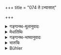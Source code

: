 +++
title = "074 ते ऽभ्यासात्"

+++

<details><summary>गङ्गानथ-मूलानुवादः</summary>

By the repetition of the said sinful acts, those men with shall understanding undergo sufferings in the various forms of existence in this world.—(74)
</details>

<details><summary>मेधातिथिः</summary>

ततश् च **तेषां पापानां** प्रतिषिद्धानां **कर्मणाम् अभ्यासात्** । "निन्दितकर्माभ्यासे पतनम्" (च्ड़्। म्ध् ११.१८१ चोम्।) इति तद् भवतु । **दुःखानि** पश्यन्ति, **तासु तासु** कृमिकीटादि**योनिषु** ॥ १२.७४ ॥
</details>

<details><summary>गङ्गानथ-भाष्यानुवादः</summary>

By repeating the sinful acts,—there is degradation, but apart from that, they ‘*undergo sufferings*,’ when they come to be born as worms, insects and the rest—(74)
</details>

<details><summary>भारुचिः</summary>

निन्दितकर्माभ्यासाद् अकृतप्रायश्चित्ता एतद् ईदृशम् अनिष्टं प्राप्नुवन्ति ॥ १२.७३–७४ ॥
</details>

<details><summary>Bühler</summary>

074	By repeating their sinful acts those men of small understanding suffer pain here (below) in various births;
</details>
